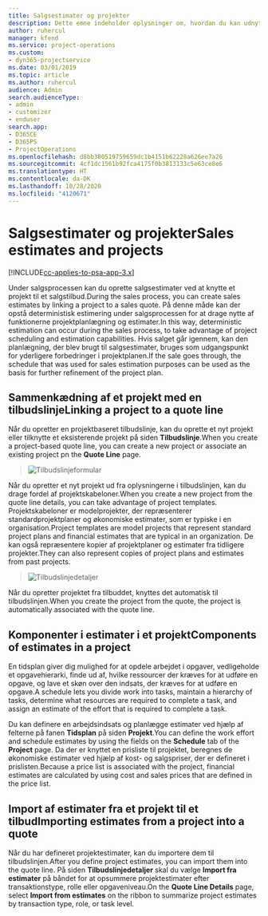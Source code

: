 ```yaml
---
title: Salgsestimater og projekter
description: Dette emne indeholder oplysninger om, hvordan du kan udnytte planlægning og estimater i salgsprocessen.
author: ruhercul
manager: kfend
ms.service: project-operations
ms.custom:
- dyn365-projectservice
ms.date: 03/01/2019
ms.topic: article
ms.author: ruhercul
audience: Admin
search.audienceType:
- admin
- customizer
- enduser
search.app:
- D365CE
- D365PS
- ProjectOperations
ms.openlocfilehash: d8bb380519759659dc1b4151b62228a626ee7a26
ms.sourcegitcommit: 4cf1dc1561b92fca4175f0b3813133c5e63ce8e6
ms.translationtype: HT
ms.contentlocale: da-DK
ms.lasthandoff: 10/28/2020
ms.locfileid: "4120671"
---
```

# <a name="sales-estimates-and-projects"></a><span data-ttu-id="d760d-103">Salgsestimater og projekter</span><span class="sxs-lookup"><span data-stu-id="d760d-103">Sales estimates and projects</span></span>

[!INCLUDE[cc-applies-to-psa-app-3.x](../includes/cc-applies-to-psa-app-3x.md)]

<span data-ttu-id="d760d-104">Under salgsprocessen kan du oprette salgsestimater ved at knytte et projekt til et salgstilbud.</span><span class="sxs-lookup"><span data-stu-id="d760d-104">During the sales process, you can create sales estimates by linking a project to a sales quote.</span></span> <span data-ttu-id="d760d-105">På denne måde kan der opstå deterministisk estimering under salgsprocessen for at drage nytte af funktionerne projektplanlægning og estimater.</span><span class="sxs-lookup"><span data-stu-id="d760d-105">In this way, deterministic estimation can occur during the sales process, to take advantage of project scheduling and estimation capabilities.</span></span> <span data-ttu-id="d760d-106">Hvis salget går igennem, kan den planlægning, der blev brugt til salgsestimater, bruges som udgangspunkt for yderligere forbedringer i projektplanen.</span><span class="sxs-lookup"><span data-stu-id="d760d-106">If the sale goes through, the schedule that was used for sales estimation purposes can be used as the basis for further refinement of the project plan.</span></span>

## <a name="linking-a-project-to-a-quote-line"></a><span data-ttu-id="d760d-107">Sammenkædning af et projekt med en tilbudslinje</span><span class="sxs-lookup"><span data-stu-id="d760d-107">Linking a project to a quote line</span></span>

<span data-ttu-id="d760d-108">Når du opretter en projektbaseret tilbudslinje, kan du oprette et nyt projekt eller tilknytte et eksisterende projekt på siden **Tilbudslinje**.</span><span class="sxs-lookup"><span data-stu-id="d760d-108">When you create a project-based quote line, you can create a new project or associate an existing project pn the **Quote Line** page.</span></span> 

> ![Tilbudslinjeformular](media/project-8.png)
 
<span data-ttu-id="d760d-110">Når du opretter et nyt projekt ud fra oplysningerne i tilbudslinjen, kan du drage fordel af projektskabeloner.</span><span class="sxs-lookup"><span data-stu-id="d760d-110">When you create a new project from the quote line details, you can take advantage of project templates.</span></span> <span data-ttu-id="d760d-111">Projektskabeloner er modelprojekter, der repræsenterer standardprojektplaner og økonomiske estimater, som er typiske i en organisation.</span><span class="sxs-lookup"><span data-stu-id="d760d-111">Project templates are model projects that represent standard project plans and financial estimates that are typical in an organization.</span></span> <span data-ttu-id="d760d-112">De kan også repræsentere kopier af projektplaner og estimater fra tidligere projekter.</span><span class="sxs-lookup"><span data-stu-id="d760d-112">They can also represent copies of project plans and estimates from past projects.</span></span>

> ![Tilbudslinjedetaljer](media/project-9.png)
  
<span data-ttu-id="d760d-114">Når du opretter projektet fra tilbuddet, knyttes det automatisk til tilbudslinjen.</span><span class="sxs-lookup"><span data-stu-id="d760d-114">When you create the project from the quote, the project is automatically associated with the quote line.</span></span>

## <a name="components-of-estimates-in-a-project"></a><span data-ttu-id="d760d-115">Komponenter i estimater i et projekt</span><span class="sxs-lookup"><span data-stu-id="d760d-115">Components of estimates in a project</span></span>

<span data-ttu-id="d760d-116">En tidsplan giver dig mulighed for at opdele arbejdet i opgaver, vedligeholde et opgavehierarki, finde ud af, hvilke ressourcer der kræves for at udføre en opgave, og lave et skøn over den indsats, der kræves for at udføre en opgave.</span><span class="sxs-lookup"><span data-stu-id="d760d-116">A schedule lets you divide work into tasks, maintain a hierarchy of tasks, determine what resources are required to complete a task, and assign an estimate of the effort that is required to complete a task.</span></span>

<span data-ttu-id="d760d-117">Du kan definere en arbejdsindsats og planlægge estimater ved hjælp af felterne på fanen **Tidsplan** på siden **Projekt**.</span><span class="sxs-lookup"><span data-stu-id="d760d-117">You can define the work effort and schedule estimates by using the fields on the **Schedule** tab of the **Project** page.</span></span> <span data-ttu-id="d760d-118">Da der er knyttet en prisliste til projektet, beregnes de økonomiske estimater ved hjælp af kost- og salgspriser, der er defineret i prislisten.</span><span class="sxs-lookup"><span data-stu-id="d760d-118">Because a price list is associated with the project, financial estimates are calculated by using cost and sales prices that are defined in the price list.</span></span>

## <a name="importing-estimates-from-a-project-into-a-quote"></a><span data-ttu-id="d760d-119">Import af estimater fra et projekt til et tilbud</span><span class="sxs-lookup"><span data-stu-id="d760d-119">Importing estimates from a project into a quote</span></span>

<span data-ttu-id="d760d-120">Når du har defineret projektestimater, kan du importere dem til tilbudslinjen.</span><span class="sxs-lookup"><span data-stu-id="d760d-120">After you define project estimates, you can import them into the quote line.</span></span> <span data-ttu-id="d760d-121">På siden **Tilbudslinjedetaljer** skal du vælge **Import fra estimater** på båndet for at opsummere projektestimater efter transaktionstype, rolle eller opgaveniveau.</span><span class="sxs-lookup"><span data-stu-id="d760d-121">On the **Quote Line Details** page, select **Import from estimates** on the ribbon to summarize project estimates by transaction type, role, or task level.</span></span>
